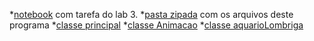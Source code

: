*[notebook](lab-lombriga-ra186132.ipynb) com tarefa do lab 3.
*[pasta zipada](lab03.zip) com os arquivos deste programa
*[classe principal](AppLab03.java)
*[classe Animacao](Animacao.java)
*[classe aquarioLombriga](AquarioLombriga.java)
